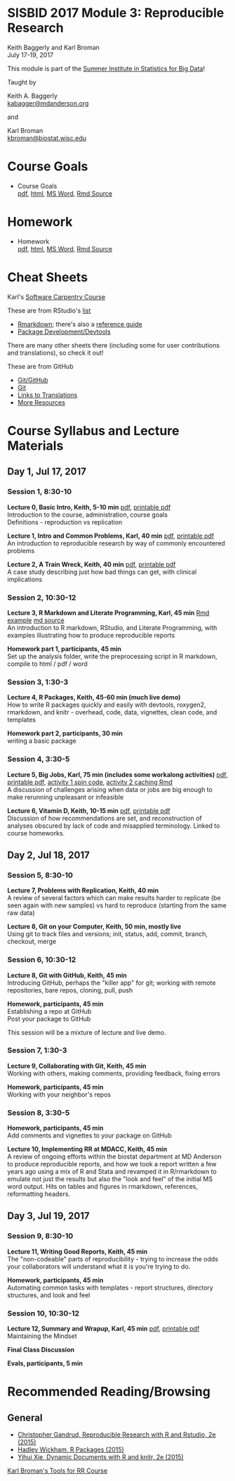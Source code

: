 # SISBID 2017 Module 3: Reproducible Research
Keith Baggerly and Karl Broman  
July 17-19, 2017  

This module is part of the 
[Summer Institute in Statistics for Big Data](https://www.biostat.washington.edu/suminst/sisbid)!

Taught by  

Keith A. Baggerly  
[kabagger@mdanderson.org](mailto:kabagger@mdanderson.org)  

and  

Karl Broman  
[kbroman@biostat.wisc.edu](mailto:kbroman@biostat.wisc.edu)

# Course Goals

* Course Goals   
[pdf](RRcourse_goals.pdf),
[html](RRcourse_goals.html),
[MS Word](RRcourse_goals.docx), 
[Rmd Source](RRcourse_goals.Rmd)  

# Homework

* Homework  
[pdf](homework.pdf),
[html](homework.html),
[MS Word](homework.docx),
[Rmd Source](homework.Rmd)

# Cheat Sheets 

Karl's [Software Carpentry Course](https://kbroman.wordpress.com/2015/04/29/cheat-sheets-for-r-based-software-carpentry-course/)

These are from RStudio's [list](https://www.rstudio.com/resources/cheatsheets/)

* [Rmarkdown](http://www.rstudio.com/wp-content/uploads/2016/03/rmarkdown-cheatsheet-2.0.pdf); there's also a [reference guide](http://www.rstudio.com/wp-content/uploads/2015/03/rmarkdown-reference.pdf)
* [Package Development/Devtools](http://www.rstudio.com/wp-content/uploads/2015/06/devtools-cheatsheet.pdf)

There are many other sheets there (including some for user contributions and translations), so check it out!

These are from GitHub

* [Git/GitHub](https://services.github.com/on-demand/downloads/github-git-cheat-sheet.pdf)
* [Git](https://education.github.com/git-cheat-sheet-education.pdf)
* [Links to Translations](https://services.github.com/resources/cheatsheets/)
* [More Resources](https://help.github.com/articles/git-and-github-learning-resources/)

# Course Syllabus and Lecture Materials

## Day 1, Jul 17, 2017

### Session 1, 8:30-10

**Lecture 0, Basic Intro, Keith, 5-10 min** 
[pdf](2017_03_00_SISBID_basic_intro.pdf), 
[printable pdf](2017_03_00_SISBID_basic_intro_printable.pdf)  
Introduction to the course, administration, course goals  
Definitions - reproduction vs replication  

**Lecture 1, Intro and Common Problems, Karl, 40 min**
[pdf](2017_03_01_SISBID_introduction_slides.pdf),
[printable pdf](2017_03_01_SISBID_introduction_printable.pdf)  
An introduction to reproducible research by way of 
commonly encountered problems

**Lecture 2, A Train Wreck, Keith, 40 min**
[pdf](2017_03_02_SISBID_train_wreck.pdf),
[printable pdf](2017_03_02_SISBID_train_wreck_printable.pdf)  
A case study describing just how bad things can get, with clinical implications

### Session 2, 10:30-12

**Lecture 3, R Markdown and Literate Programming, Karl, 45 min** 
[Rmd example](2017_03_03_SISBID_example.Rmd) 
[md source](2017_03_03_SISBID_Rmarkdown.md)  
An introduction to R markdown, RStudio, and Literate Programming, with examples illustrating how to produce reproducible reports

**Homework part 1, participants, 45 min**  
Set up the analysis folder, write the preprocessing script in R markdown, compile to html / pdf / word

### Session 3, 1:30-3

**Lecture 4, R Packages, Keith, 45-60 min (much live demo)**  
How to write R packages quickly and easily with devtools, roxygen2, rmarkdown, and knitr - overhead, code, data, vignettes, clean code, and templates 

**Homework part 2, participants, 30 min**  
writing a basic package

### Session 4, 3:30-5

**Lecture 5, Big Jobs, Karl, 75 min (includes some workalong activities)** 
[pdf](2017_SISBID_03_05_bigjobs_slides.pdf),
[printable pdf](2017_SISBID_03_05_bigjobs_printable.pdf),
[activity 1 spin code](2017_SISBID_03_05_bigjobs_activity1_spin.R),
[activity 2 caching Rmd](2017_SISBID_03_05_bigjobs_activity2_cache.Rmd)  
A discussion of challenges arising when data or jobs are big enough to make rerunning unpleasant or infeasible

**Lecture 6, Vitamin D, Keith, 10-15 min**
[pdf](2017_SISBID_03_06_vitamin_d.pdf),
[printable pdf](2017_SISBID_03_06_vitamin_d.pdf)  
Discussion of how recommendations are set, and reconstruction of analyses obscured by lack of code and misapplied terminology. Linked to course homeworks.

## Day 2, Jul 18, 2017

### Session 5, 8:30-10

**Lecture 7, Problems with Replication, Keith, 40 min**  
A review of several factors which can make results harder to replicate (be seen again with new samples) vs hard to reproduce (starting from the same raw data)

**Lecture 8, Git on your Computer, Keith, 50 min, mostly live**  
Using git to track files and versions; init, status, add, commit, branch, checkout, merge

### Session 6, 10:30-12

**Lecture 8, Git with GitHub, Keith, 45 min**  
Introducing GitHub, perhaps the "killer app" for git; working with remote repositories, bare repos, cloning, pull, push  

**Homework, participants, 45 min**  
Establishing a repo at GitHub  
Post your package to GitHub  

This session will be a mixture of lecture and live demo.

### Session 7, 1:30-3

**Lecture 9, Collaborating with Git, Keith, 45 min**  
Working with others, making comments, providing feedback, fixing errors  

**Homework, participants, 45 min**  
Working with your neighbor's repos

### Session 8, 3:30-5

**Homework, participants, 45 min**  
Add comments and vignettes to your package on GitHub

**Lecture 10, Implementing RR at MDACC, Keith, 45 min**  
A review of ongoing efforts within the biostat department at MD Anderson to produce reproducible reports, and how we took a report written a few years ago using a mix of R and Stata and revamped it in R/rmarkdown to emulate not just the results but also the "look and feel" of the initial MS word output. Hits on tables and figures in rmarkdown, references, reformatting headers.

## Day 3, Jul 19, 2017

### Session 9, 8:30-10

**Lecture 11, Writing Good Reports, Keith, 45 min**  
The "non-codeable" parts of reproducibility - trying to increase the odds your collaborators will understand what it is you're trying to do.

**Homework, participants, 45 min**  
Automating common tasks with templates - report structures, directory structures, and look and feel

### Session 10, 10:30-12

**Lecture 12, Summary and Wrapup, Karl, 45 min**
[pdf](2017_SISBID_03_05_summary_slides.pdf),
[printable pdf](2017_SISBID_03_05_summary_printable.pdf)  
Maintaining the Mindset  

**Final Class Discussion**  

**Evals, participants, 5 min**  

# Recommended Reading/Browsing

## General

* [Christopher Gandrud, Reproducible Research with R and Rstudio, 2e (2015)](http://www.amazon.com/Reproducible-Research-Studio-Second-Chapman-ebook/dp/B010ACWGBI/ref=tmm_kin_title_0?_encoding=UTF8&sr=&qid=)
* [Hadley Wickham, R Packages (2015)](http://www.amazon.com/R-Packages-Hadley-Wickham-ebook/dp/B00VAYCHL0/ref=pd_sim_351_6?ie=UTF8&refRID=1E8HS30WBHRCW45SEWXM)
* [Yihui Xie, Dynamic Documents with R and knitr, 2e (2015)](http://www.amazon.com/Dynamic-Documents-knitr-Second-Chapman-ebook/dp/B00ZBYPJEW/ref=tmm_kin_title_0?_encoding=UTF8&sr=&qid=)

[Karl Broman's Tools for RR Course](http://kbroman.org/Tools4RR/)

